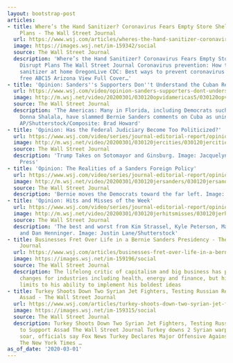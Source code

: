 ```yaml
---
layout: bootstrap-post
articles:
- title: Where’s the Hand Sanitizer? Coronavirus Fears Empty Store Shelves, Disrupt
    Plans - The Wall Street Journal
  url: https://www.wsj.com/articles/wheres-the-hand-sanitizer-coronavirus-fears-empty-store-shelves-disrupt-plans-11583106761
  image: https://images.wsj.net/im-159342/social
  source: The Wall Street Journal
  description: 'Where’s the Hand Sanitizer? Coronavirus Fears Empty Store Shelves,
    Disrupt Plans The Wall Street Journal Coronavirus prevention: How to make hand
    sanitizer at home OregonLive CDC: Best ways to prevent coronavirus illness are
    free ABC15 Arizona View Full Cover…'
- title: 'Opinion: Sanders''s Supporters Don''t Understand the Cuban Revolution'
  url: https://www.wsj.com/video/opinion-sanders-supporters-dont-understand-the-cuban-revolution/36B34F86-1D4C-4B20-B4EB-6E607AC3B3B4.html
  image: http://m.wsj.net/video/20200301/030120opvidamericas5/030120opvidamericas5_1280x720.jpg
  source: The Wall Street Journal
  description: 'The Americas: Many in Florida, including Democrats such as Representative
    Donna Shalala, have slammed Bernie Sanders comments on Cuba as uninformed. Image:
    AP/Shutterstock/Composite: Brad Howard'
- title: 'Opinion: Has the Federal Judiciary Become Too Politicized?'
  url: https://www.wsj.com/video/series/journal-editorial-report/opinion-has-the-federal-judiciary-become-too-politicized/19EB4525-F238-4CBB-91E9-B4D05C8ACA89
  image: http://m.wsj.net/video/20200301/030120jercities/030120jercities_1280x720.jpg
  source: The Wall Street Journal
  description: 'Trump Takes on Sotomayor and Ginsburg. Image: Jacquelyn Martin/Associated
    Press'
- title: 'Opinion: The Realities of a Sanders Foreign Policy'
  url: https://www.wsj.com/video/series/journal-editorial-report/opinion-the-realities-of-a-sanders-foreign-policy/7E796372-AB41-41D1-B5C0-54ECC0744D68
  image: http://m.wsj.net/video/20200301/030120jersanders/030120jersanders_1280x720.jpg
  source: The Wall Street Journal
  description: 'Bernie moves the Democrats toward the far left. Image: Samuel Corum/Shutterstock'
- title: 'Opinion: Hits and Misses of the Week'
  url: https://www.wsj.com/video/series/journal-editorial-report/opinion-hits-and-misses-of-the-week/EDCBBC02-F57A-4F30-BE5A-842FB8216E6E
  image: http://m.wsj.net/video/20200301/030120jerhitsmisses/030120jerhitsmisses_1280x720.jpg
  source: The Wall Street Journal
  description: 'The best and worst from Kim Strassel, Kyle Peterson, Mary O''Grady
    and Dan Henninger. Image: Justin Lane/Shutterstock'
- title: Businesses Fret Over Life in a Bernie Sanders Presidency - The Wall Street
    Journal
  url: https://www.wsj.com/articles/businesses-fret-over-life-in-a-bernie-sanders-presidency-11583096353
  image: https://images.wsj.net/im-159196/social
  source: The Wall Street Journal
  description: The lifelong critic of capitalism and big business has proposed major
    changes for industries including health, energy and finance, but his targets see
    limits to his ability to implement his boldest ideas
- title: Turkey Shoots Down Two Syrian Jet Fighters, Testing Russian Resolve to Support
    Assad - The Wall Street Journal
  url: https://www.wsj.com/articles/turkey-shoots-down-two-syrian-jet-fighters-testing-russian-resolve-to-support-assad-11583090683
  image: https://images.wsj.net/im-159315/social
  source: The Wall Street Journal
  description: Turkey Shoots Down Two Syrian Jet Fighters, Testing Russian Resolve
    to Support Assad The Wall Street Journal Turkey downs 2 Syrian warplanes as tensions
    soar, officials say Fox News Turkey Declares Major Offensive Against Syrian Government
    The New York Times …
as_of_date: '2020-03-01'
---
```


